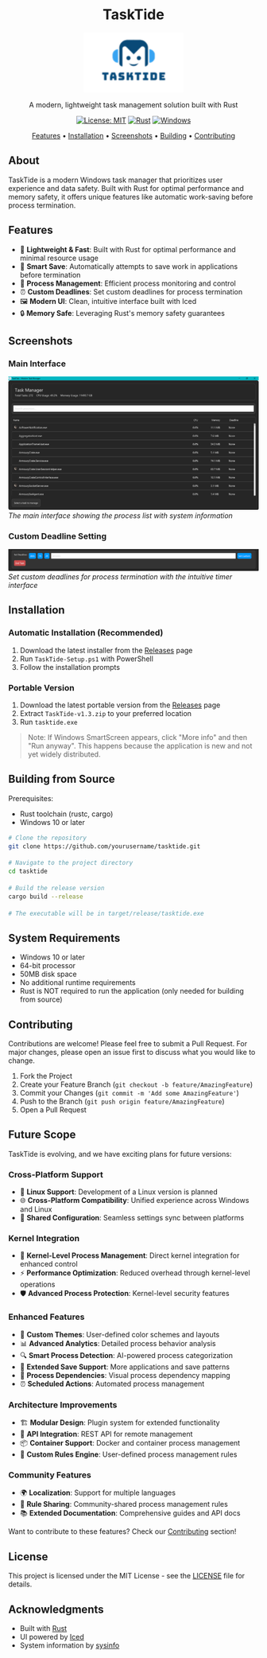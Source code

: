 <div align="center">

# TaskTide

<img src="assets/logo.png" alt="TaskTide Logo" width="200"/>

A modern, lightweight task management solution built with Rust

[![License: MIT](https://img.shields.io/badge/License-MIT-yellow.svg)](https://opensource.org/licenses/MIT)
[![Rust](https://img.shields.io/badge/Rust-1.70%2B-orange.svg)](https://www.rust-lang.org/)
[![Windows](https://img.shields.io/badge/Platform-Windows-blue.svg)](https://www.microsoft.com/windows)

[Features](#features) • [Installation](#installation) • [Screenshots](#screenshots) • [Building](#building-from-source) • [Contributing](#contributing)

</div>

## About

TaskTide is a modern Windows task manager that prioritizes user experience and data safety. Built with Rust for optimal performance and memory safety, it offers unique features like automatic work-saving before process termination.

## Features

- 🚀 **Lightweight & Fast**: Built with Rust for optimal performance and minimal resource usage
- 💾 **Smart Save**: Automatically attempts to save work in applications before termination
- 🎯 **Process Management**: Efficient process monitoring and control
- ⏰ **Custom Deadlines**: Set custom deadlines for process termination
- 🖼️ **Modern UI**: Clean, intuitive interface built with Iced
- 🔒 **Memory Safe**: Leveraging Rust's memory safety guarantees

## Screenshots

### Main Interface
![Main Interface](assets/screenshot1.png)
*The main interface showing the process list with system information*

### Custom Deadline Setting
![Deadline Setting](assets/screenshot2.png)
*Set custom deadlines for process termination with the intuitive timer interface*



## Installation

### Automatic Installation (Recommended)
1. Download the latest installer from the [Releases](../../releases/latest) page
2. Run `TaskTide-Setup.ps1` with PowerShell
3. Follow the installation prompts

### Portable Version
1. Download the latest portable version from the [Releases](../../releases/latest) page
2. Extract `TaskTide-v1.3.zip` to your preferred location
3. Run `tasktide.exe`

> Note: If Windows SmartScreen appears, click "More info" and then "Run anyway". This happens because the application is new and not yet widely distributed.

## Building from Source

Prerequisites:
- Rust toolchain (rustc, cargo)
- Windows 10 or later

```bash
# Clone the repository
git clone https://github.com/yourusername/tasktide.git

# Navigate to the project directory
cd tasktide

# Build the release version
cargo build --release

# The executable will be in target/release/tasktide.exe
```

## System Requirements

- Windows 10 or later
- 64-bit processor
- 50MB disk space
- No additional runtime requirements
- Rust is NOT required to run the application (only needed for building from source)

## Contributing

Contributions are welcome! Please feel free to submit a Pull Request. For major changes, please open an issue first to discuss what you would like to change.

1. Fork the Project
2. Create your Feature Branch (`git checkout -b feature/AmazingFeature`)
3. Commit your Changes (`git commit -m 'Add some AmazingFeature'`)
4. Push to the Branch (`git push origin feature/AmazingFeature`)
5. Open a Pull Request

## Future Scope

TaskTide is evolving, and we have exciting plans for future versions:

### Cross-Platform Support
- 🐧 **Linux Support**: Development of a Linux version is planned
- 🌐 **Cross-Platform Compatibility**: Unified experience across Windows and Linux
- 🔄 **Shared Configuration**: Seamless settings sync between platforms

### Kernel Integration
- 🔐 **Kernel-Level Process Management**: Direct kernel integration for enhanced control
- ⚡ **Performance Optimization**: Reduced overhead through kernel-level operations
- 🛡️ **Advanced Process Protection**: Kernel-level security features

### Enhanced Features
- 🎨 **Custom Themes**: User-defined color schemes and layouts
- 📊 **Advanced Analytics**: Detailed process behavior analysis
- 🔍 **Smart Process Detection**: AI-powered process categorization
- 💾 **Extended Save Support**: More applications and save patterns
- 🔄 **Process Dependencies**: Visual process dependency mapping
- ⏰ **Scheduled Actions**: Automated process management

### Architecture Improvements
- 🏗️ **Modular Design**: Plugin system for extended functionality
- 🔌 **API Integration**: REST API for remote management
- 📦 **Container Support**: Docker and container process management
- 🔧 **Custom Rules Engine**: User-defined process management rules

### Community Features
- 🌍 **Localization**: Support for multiple languages
- 🤝 **Rule Sharing**: Community-shared process management rules
- 📚 **Extended Documentation**: Comprehensive guides and API docs

Want to contribute to these features? Check our [Contributing](#contributing) section!

## License

This project is licensed under the MIT License - see the [LICENSE](LICENSE) file for details.

## Acknowledgments

- Built with [Rust](https://www.rust-lang.org/)
- UI powered by [Iced](https://github.com/iced-rs/iced)
- System information by [sysinfo](https://github.com/GuillaumeGomez/sysinfo)
